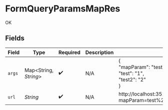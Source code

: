 # FormQueryParamsMapRes

OK


## Fields

| Field                                                                                                      | Type                                                                                                       | Required                                                                                                   | Description                                                                                                | Example                                                                                                    |
| ---------------------------------------------------------------------------------------------------------- | ---------------------------------------------------------------------------------------------------------- | ---------------------------------------------------------------------------------------------------------- | ---------------------------------------------------------------------------------------------------------- | ---------------------------------------------------------------------------------------------------------- |
| `args`                                                                                                     | Map\<String, *String*>                                                                                     | :heavy_check_mark:                                                                                         | N/A                                                                                                        | {<br/>"mapParam": "test,value,test2,value2",<br/>"test": "1",<br/>"test2": "2"<br/>}                       |
| `url`                                                                                                      | *String*                                                                                                   | :heavy_check_mark:                                                                                         | N/A                                                                                                        | http://localhost:35123/anything/queryParams/form/map?mapParam=test%2Cvalue%2Ctest2%2Cvalue2&test=1&test2=2 |